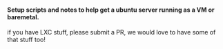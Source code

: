 #### Setup scripts and notes to help get a ubuntu server running as a VM or baremetal. 

if you have LXC stuff, please submit a PR, we would love to have some of that stuff too!
